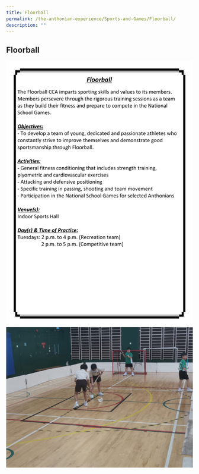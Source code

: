 ```yaml
---
title: Floorball
permalink: /the-anthonian-experience/Sports-and-Games/Floorball/
description: ""
---
```

## Floorball

![Floorball](/images/Floorball.png)
![](/images/Floorball.jpeg)